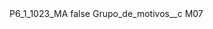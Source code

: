 <?xml version="1.0" encoding="UTF-8"?>
<CustomMetadata xmlns="http://soap.sforce.com/2006/04/metadata" xmlns:xsi="http://www.w3.org/2001/XMLSchema-instance" xmlns:xsd="http://www.w3.org/2001/XMLSchema">
    <label>P6_1_1023_MA</label>
    <protected>false</protected>
    <values>
        <field>Grupo_de_motivos__c</field>
        <value xsi:type="xsd:string">M07</value>
    </values>
</CustomMetadata>
